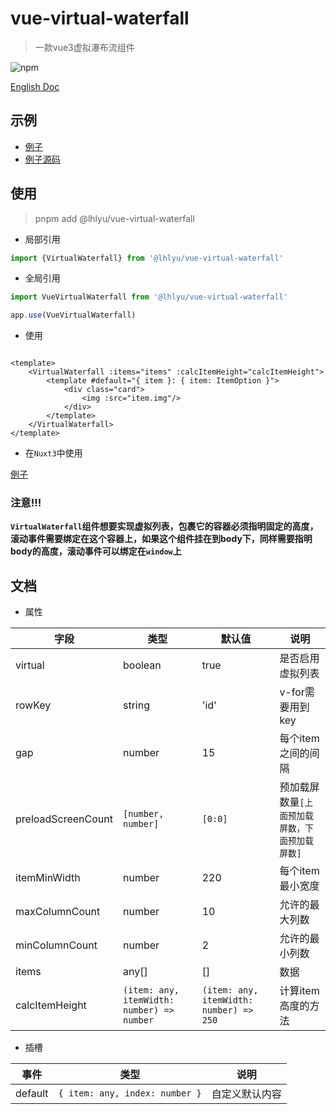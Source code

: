 # vue-virtual-waterfall

> 一款vue3虚拟瀑布流组件

![npm](https://img.shields.io/npm/v/%40lhlyu%2Fvue-virtual-waterfall)

[English Doc](./README.md)

## 示例

- [例子](https://waterfall.tatakai.top)
- [例子源码](./src/example/Example.vue)

## 使用

> pnpm add @lhlyu/vue-virtual-waterfall

- 局部引用

```ts
import {VirtualWaterfall} from '@lhlyu/vue-virtual-waterfall'
```

- 全局引用

```ts
import VueVirtualWaterfall from '@lhlyu/vue-virtual-waterfall'

app.use(VueVirtualWaterfall)
```

- 使用

```vue

<template>
	<VirtualWaterfall :items="items" :calcItemHeight="calcItemHeight">
		<template #default="{ item }: { item: ItemOption }">
			<div class="card">
				<img :src="item.img"/>
			</div>
		</template>
	</VirtualWaterfall>
</template>
```

- 在`Nuxt3`中使用

[例子](https://stackblitz.com/edit/waterfall-nuxt)

### 注意!!!

**`VirtualWaterfall`组件想要实现虚拟列表，包裹它的容器必须指明固定的高度，滚动事件需要绑定在这个容器上，如果这个组件挂在到body下，同样需要指明body的高度，滚动事件可以绑定在`window`上**

## 文档

- 属性

| 字段                 | 类型                                         | 默认值                                     | 说明                        |
|--------------------|--------------------------------------------|-----------------------------------------|---------------------------|
| virtual            | boolean                                    | true                                    | 是否启用虚拟列表                  |
| rowKey             | string                                     | 'id'                                    | v-for需要用到key              |
| gap                | number                                     | 15                                      | 每个item之间的间隔               |
| preloadScreenCount | `[number, number]`                         | `[0:0]`                                 | 预加载屏数量`[上面预加载屏数，下面预加载屏数]` |
| itemMinWidth       | number                                     | 220                                     | 每个item最小宽度                |
| maxColumnCount     | number                                     | 10                                      | 允许的最大列数                   |
| minColumnCount     | number                                     | 2                                       | 允许的最小列数                   |
| items              | any[]                                      | []                                      | 数据                        |
| calcItemHeight     | `(item: any, itemWidth: number) => number` | `(item: any, itemWidth: number) => 250` | 计算item高度的方法               |

- 插槽

| 事件      | 类型                             | 说明      |
|---------|--------------------------------|---------|
| default | `{ item: any, index: number }` | 自定义默认内容 |
